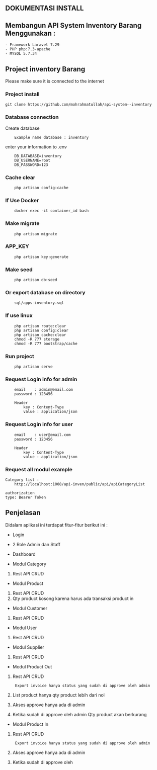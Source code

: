 ## DOKUMENTASI INSTALL

## Membangun API System Inventory Barang Menggunakan : 
	- Framework Laravel 7.29
	- PHP php:7.3-apache
	- MYSQL 5.7.34

## Project inventory Barang
Please make sure it is connected to the internet

### Project install

	git clone https://github.com/mohrahmatullah/api-system--inventory

### Database connection
Create database
		
		Example name database : inventory

enter your information to .env 

		
		DB_DATABASE=inventory
		DB_USERNAME=root
		DB_PASSWORD=123
		

### Cache clear
		
		php artisan config:cache
		
### If Use Docker
		
		docker exec -it container_id bash

### Make migrate
		
		php artisan migrate
		
### APP_KEY

		php artisan key:generate

### Make seed
		
		php artisan db:seed
		

### Or export database on directory
		
		sql/apps-inventory.sql
		

### If use linux

		php artisan route:clear
		php artisan config:clear
		php artisan cache:clear
		chmod -R 777 storage
		chmod -R 777 bootstrap/cache

### Run project
		
		php artisan serve
		  
### Request Login info for admin

		email    : admin@email.com
		password : 123456

		Header
			key : Content-Type
			value : application/json
		
		
		
### Request Login info for user
		
		email    : user@email.com
		password : 123456
		
		Header
			key : Content-Type
			value : application/json

### Request all modul example
	Category list :
		http://localhost:1008/api-inven/public/api/apiCategoryList

	authorization
	type: Bearer Token
## Penjelasan
Didalam aplikasi ini terdapat fitur-fitur berikut ini :

- Login
- 2 Role Admin dan Staff

- Dashboard
- Modul Category
1. Rest API CRUD

- Modul Product
1. Rest API CRUD
2. Qty product kosong karena harus ada transaksi product in

- Modul Customer
1. Rest API CRUD

- Modul User
1. Rest API CRUD

- Modul Supplier
1. Rest API CRUD

- Modul Product Out
1. Rest API CRUD
		
		Export invoice hanya status yang sudah di approve oleh admin

2. List product hanya qty product lebih dari nol
3. Akses approve hanya ada di admin
4. Ketika sudah di approve oleh admin Qty product akan berkurang

- Modul Product In
1. Rest API CRUD

		Export invoice hanya status yang sudah di approve oleh admin
		
2. Akses approve hanya ada di admin
3. Ketika sudah di approve oleh